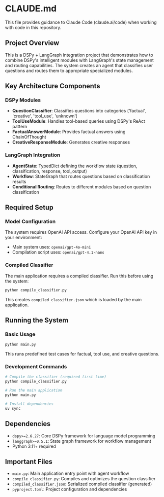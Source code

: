 # CLAUDE.md

This file provides guidance to Claude Code (claude.ai/code) when working with code in this repository.

## Project Overview

This is a DSPy + LangGraph integration project that demonstrates how to combine DSPy's intelligent modules with LangGraph's state management and routing capabilities. The system creates an agent that classifies user questions and routes them to appropriate specialized modules.

## Key Architecture Components

### DSPy Modules
- **QuestionClassifier**: Classifies questions into categories ('factual', 'creative', 'tool_use', 'unknown')
- **ToolUseModule**: Handles tool-based queries using DSPy's ReAct pattern
- **FactualAnswerModule**: Provides factual answers using ChainOfThought
- **CreativeResponseModule**: Generates creative responses

### LangGraph Integration
- **AgentState**: TypedDict defining the workflow state (question, classification, response, tool_output)
- **Workflow**: StateGraph that routes questions based on classification results
- **Conditional Routing**: Routes to different modules based on question classification

## Required Setup

### Model Configuration
The system requires OpenAI API access. Configure your OpenAI API key in your environment:
- Main system uses: `openai/gpt-4o-mini`
- Compilation script uses: `openai/gpt-4.1-nano`

### Compiled Classifier
The main application requires a compiled classifier. Run this before using the system:
```bash
python compile_classifier.py
```
This creates `compiled_classifier.json` which is loaded by the main application.

## Running the System

### Basic Usage
```bash
python main.py
```
This runs predefined test cases for factual, tool use, and creative questions.

### Development Commands
```bash
# Compile the classifier (required first time)
python compile_classifier.py

# Run the main application
python main.py

# Install dependencies
uv sync
```

## Dependencies
- `dspy>=2.6.27`: Core DSPy framework for language model programming
- `langgraph>=0.5.1`: State graph framework for workflow management
- Python 3.11+ required

## Important Files
- `main.py`: Main application entry point with agent workflow
- `compile_classifier.py`: Compiles and optimizes the question classifier
- `compiled_classifier.json`: Serialized compiled classifier (generated)
- `pyproject.toml`: Project configuration and dependencies
